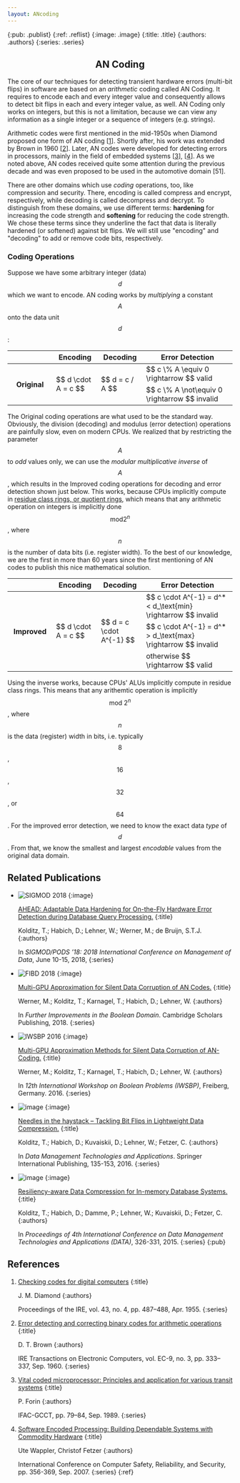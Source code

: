 ```yaml
---
layout: ANcoding
---
```


{:pub: .publist}
{:ref: .reflist}
{:image: .image}
{:title: .title}
{:authors: .authors}
{:series: .series}

## <center>AN Coding</center>

The core of our techniques for detecting transient hardware errors (multi-bit flips) in software are based on an _arithmetic_ coding called AN Coding. It requires to encode each and every integer value and  consequently allows to detect bit flips in each and every integer value, as well. AN Coding only works on integers, but this is not a limitation, because we can view any information as a single integer or a sequence of integers (e.g. strings).

Arithmetic codes were first mentioned in the mid-1950s when Diamond proposed one form of AN coding [[1](#ref1)]. Shortly after, his work was extended by Brown in 1960 [[2](#ref2)]. Later, AN codes were developed for detecting errors in processors, mainly in the field of embedded systems  [[3](#ref3)], [[4](#ref4)]. As we noted above, AN codes received quite some attention during the previous decade and was even proposed to be used in the automotive domain [51].

There are other domains which use _coding_ operations, too, like compression and security. There, encoding is called compress and encrypt, respectively, while decoding is called decompress and decrypt. To distinguish from these domains, we use different terms: **hardening** for increasing the code strength and **softening** for reducing the code strength. We chose these terms since they underline the fact that data is literally hardened (or softened) against bit flips. We will still use "encoding" and "decoding" to add or remove code bits, respectively.

### Coding Operations

Suppose we have some arbitrary integer (data) $$d$$ which we want to encode. AN coding works by _multiplying_ a constant $$A$$ onto the data unit $$d$$:

<table>
  <colgroup>
    <col width="20%" />
    <col width="20%" />
    <col width="20%" />
    <col width="40%" />
  </colgroup>
  <thead>
    <tr>
      <th></th>
      <th>Encoding</th>
      <th>Decoding</th>
      <th>Error Detection</th>
    </tr>
  </thead>
  <tbody>
    <tr>
      <th rowspan="2">Original</th>
      <td rowspan="2" markdown="span">$$ d \cdot A = c $$</td>
      <td rowspan="2" markdown="span">$$ d = c / A $$</td>
      <td markdown="span">$$ c \% A \equiv 0 \rightarrow $$ valid</td>
    </tr>
    <tr>
      <td markdown="span">$$ c \% A \not\equiv 0 \rightarrow $$ invalid</td>
    </tr>
  </tbody>
</table>

The Original coding operations are what used to be the standard way. Obviously, the division (decoding) and modulus (error detection) operations are painfully slow, even on modern CPUs. We realized that by restricting the parameter $$A$$ to _odd_ values only, we can use the _modular multiplicative inverse_ of $$A$$, which results in the Improved coding operations for decoding and error detection shown just below. This works, because CPUs implicitly compute in [residue class rings, or quotient rings](https://en.wikipedia.org/wiki/Quotient_ring), which means that any arithmetic operation on integers is implicitly done $$ \text{mod} 2^n $$, where $$ n $$ is the number of data bits (i.e. register width). To the best of our knowledge, we are the first in more than 60 years since the first mentioning of AN codes to publish this nice mathematical solution.

<table>
  <colgroup>
    <col width="20%" />
    <col width="20%" />
    <col width="20%" />
    <col width="40%" />
  </colgroup>
  <thead>
    <tr>
      <th></th>
      <th>Encoding</th>
      <th>Decoding</th>
      <th>Error Detection</th>
    </tr>
  </thead>
  <tbody>
    <tr>
      <th rowspan="3">Improved</th>
      <td rowspan="3" markdown="span">$$ d \cdot A = c $$</td>
      <td rowspan="3" markdown="span">$$ d = c \cdot A^{-1} $$</td>
      <td markdown="span">$$ c \cdot A^{-1} = d^* < d_\text{min} \rightarrow $$ invalid</td>
    </tr>
    <tr>
    <td markdown="span">$$ c \cdot A^{-1} = d^* > d_\text{max} \rightarrow $$ invalid</td>
    </tr>
    <tr>
    <td markdown="span">otherwise $$ \rightarrow $$ valid</td>
    </tr>
  </tbody>
</table>

Using the inverse works, because CPUs' ALUs implicitly compute in residue class rings. This means that any arithemtic operation is implicitly $$ \text{mod } 2^n $$, where $$ n $$ is the data (register) width in bits, i.e. typically $$8$$, $$16$$, $$32$$, or $$64$$. For the improved error detection, we need to know the exact data _type_ of $$ d $$. From that, we know the smallest and largest _encodable_ values from the original data domain.

## Related Publications

+ <img alt="SIGMOD 2018" src="/assets/images/logo_SIGMOD_2018.png" />
  {:image}

  <a name="pub5" href="https://wwwdb.inf.tu-dresden.de/misc/brics/papers/2018%20-%20SIGMOD%20-%20AHEAD.pdf">AHEAD: Adaptable Data Hardening for On-the-Fly Hardware Error Detection during Database Query Processing.</a>
  {:title}

  Kolditz, T.; Habich, D.; Lehner, W.; Werner, M.; de Bruijn, S.T.J.
  {:authors}

  In _SIGMOD/PODS ’18: 2018 International Conference on Management of Data_, June 10-15, 2018,
  {:series}
+ <img alt="FIBD 2018" src="/assets/images/logo_FIBD_2018.jpeg" />
  {:image}

  <a name="pub4" href="http://www.cambridgescholars.com/further-improvements-in-the-boolean-domain">Multi-GPU Approximation for Silent Data Corruption of AN Codes.</a>
  {:title}

  Werner, M.; Kolditz, T.; Karnagel, T.; Habich, D.; Lehner, W.
  {:authors}

  In _Further Improvements in the Boolean Domain_. Cambridge Scholars Publishing, 2018.
  {:series}
+ <img alt="IWSBP 2016" src="/assets/images/logo_IWSBP.png" />
  {:image}

  <a name="pub3" href="https://wwwdb.inf.tu-dresden.de/wp-content/uploads/2016-IWSBP-Multi-GPU-Approximation-Methods-for-Silent-Data-Corruption-of-AN-Codes.pdf">Multi-GPU Approximation Methods for Silent Data Corruption of AN-Coding.</a>
  {:title}

  Werner, M.; Kolditz, T.; Karnagel, T.; Habich, D.; Lehner, W.
  {:authors}

  In _12th International Workshop on Boolean Problems (IWSBP)_, Freiberg, Germany. 2016.
  {:series}
+ <img alt="image" src="/assets/images/logo_CCIS_2016.jpg" />
  {:image}

  <a name="pub2" href="https://link.springer.com/chapter/10.1007/978-3-319-30162-4_9">Needles in the haystack – Tackling Bit Flips in Lightweight Data Compression.</a>
  {:title}

  Kolditz, T.; Habich, D.; Kuvaiskii, D.; Lehner, W.; Fetzer, C.
  {:authors}

  In _Data Management Technologies and Applications_. Springer International Publishing, 135-153, 2016.
  {:series}
+ <img alt="image" src="/assets/images/logo_DATA_2015.png" />
  {:image}

  <a name="pub1" href="http://www.springer.com/de/book/9783319301617">Resiliency-aware Data Compression for In-memory Database Systems.</a>
  {:title}

  Kolditz, T.; Habich, D.; Damme, P.; Lehner, W.; Kuvaiskii, D.; Fetzer, C.
  {:authors}

  In _Proceedings of 4th International Conference on Data Management Technologies and Applications (DATA)_, 326-331, 2015.
  {:series}
{:pub}

## References

1.  <a name="ref1" href="https://doi.org/10.1109/JRPROC.1955.277858">Checking codes for digital computers</a>
    {:title}

    J. M. Diamond
    {:authors}

    Proceedings of the IRE, vol. 43, no. 4, pp. 487–488, Apr. 1955.
    {:series}
2.  <a name="ref2" href="https://doi.org/10.1109/TEC.1960.5219855">Error detecting and correcting binary codes for arithmetic operations</a>
    {:title}

    D. T. Brown
    {:authors}

    IRE Transactions on Electronic Computers, vol. EC-9, no. 3, pp. 333–337, Sep. 1960.
    {:series}
3.  <a name="ref3" href="">Vital coded microprocessor: Principles and application for various transit systems</a>
    {:title}

    P. Forin
    {:authors}

    IFAC-GCCT, pp. 79–84, Sep. 1989.
    {:series}
4.  <a name="ref4" href="https://doi.org/10.1007/978-3-540-75101-4_34">Software Encoded Processing: Building Dependable Systems with Commodity Hardware</a>
    {:title}

    Ute Wappler, Christof Fetzer
    {:authors}

    International Conference on Computer Safety, Reliability, and Security, pp. 356-369, Sep. 2007.
    {:series}
{:ref}
